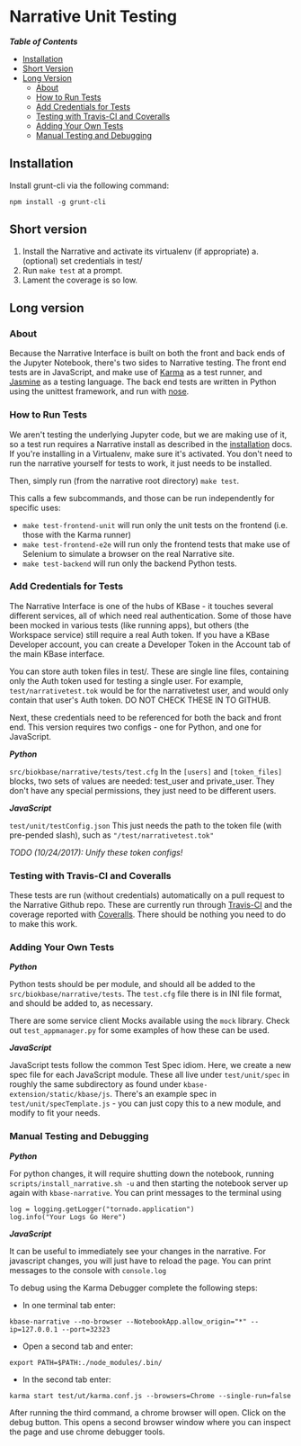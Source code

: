 # Narrative Unit Testing

***Table of Contents***

- [Installation](#installation)
- [Short Version](#short-version)
- [Long Version](#long-version)
  - [About](#about)
  - [How to Run Tests](#how-to-run-tests)
  - [Add Credentials for Tests](#add-credentials-for-tests)
  - [Testing with Travis-CI and Coveralls](#testing-with-travis-ci-and-coveralls)
  - [Adding Your Own Tests](#adding-your-own-tests)
  - [Manual Testing and Debugging](#manual-testing-and-debugging)

## Installation

Install grunt-cli via the following command:

```
npm install -g grunt-cli
```

## Short version

1. Install the Narrative and activate its virtualenv (if appropriate)
    a. (optional) set credentials in test/
2. Run `make test` at a prompt.
3. Lament the coverage is so low.

## Long version

### About

Because the Narrative Interface is built on both the front and back ends of the Jupyter Notebook, there's two sides to Narrative testing. The front end tests are in JavaScript, and make use of [Karma](http://karma-runner.github.io/1.0/index.html) as a test runner, and [Jasmine](https://jasmine.github.io/2.0/introduction.html) as a testing language. The back end tests are written in Python using the unittest framework, and run with [nose](http://nose.readthedocs.io/en/latest/).

### How to Run Tests

We aren't testing the underlying Jupyter code, but we are making use of it, so a test run requires a Narrative install as described in the [installation](../install/local_install.md) docs. If you're installing in a Virtualenv, make sure it's activated. You don't need to run the narrative yourself for tests to work, it just needs to be installed.

Then, simply run (from the narrative root directory) `make test`.

This calls a few subcommands, and those can be run independently for specific uses:

- `make test-frontend-unit` will run only the unit tests on the frontend (i.e. those with the Karma runner)
- `make test-frontend-e2e` will run only the frontend tests that make use of Selenium to simulate a browser on the real Narrative site.
- `make test-backend` will run only the backend Python tests.

### Add Credentials for Tests

The Narrative Interface is one of the hubs of KBase - it touches several different services, all of which need real authentication. Some of those have been mocked in various tests (like running apps), but others (the Workspace service) still require a real Auth token. If you have a KBase Developer account, you can create a Developer Token in the Account tab of the main KBase interface.

You can store auth token files in test/. These are single line files, containing only the Auth token used for testing a single user. For example, `test/narrativetest.tok` would be for the narrativetest user, and would only contain that user's Auth token. DO NOT CHECK THESE IN TO GITHUB.

Next, these credentials need to be referenced for both the back and front end. This version requires two configs - one for Python, and one for JavaScript.

***Python***

`src/biokbase/narrative/tests/test.cfg`
In the `[users]` and `[token_files]` blocks, two sets of values are needed: test_user and private_user. They don't have any special permissions, they just need to be different users.

***JavaScript***

`test/unit/testConfig.json`
This just needs the path to the token file (with pre-pended slash), such as `"/test/narrativetest.tok"`

*TODO (10/24/2017): Unify these token configs!*

### Testing with Travis-CI and Coveralls

These tests are run (without credentials) automatically on a pull request to the Narrative Github repo. These are currently run through [Travis-CI](https://travis-ci.org/) and the coverage reported with [Coveralls](https://coveralls.io/). There should be nothing you need to do to make this work.

### Adding Your Own Tests

***Python***

Python tests should be per module, and should all be added to the `src/biokbase/narrative/tests`. The `test.cfg` file there is in INI file format, and should be added to, as necessary.

There are some service client Mocks available using the `mock` library. Check out `test_appmanager.py` for some examples of how these can be used.

***JavaScript***

JavaScript tests follow the common Test Spec idiom. Here, we create a new spec file for each JavaScript module. These all live under `test/unit/spec` in roughly the same subdirectory as found under `kbase-extension/static/kbase/js`. There's an example spec in `test/unit/specTemplate.js` - you can just copy this to a new module, and modify to fit your needs.

### Manual Testing and Debugging

***Python***

For python changes, it will require shutting down the notebook, running `scripts/install_narrative.sh -u` and then starting the notebook server up again with `kbase-narrative`. You can print messages to the terminal using

```
log = logging.getLogger("tornado.application")
log.info("Your Logs Go Here")
```

***JavaScript***

It can be useful to immediately see your changes in the narrative. For javascript changes, you will just have to reload the page. You can print messages to the console with `console.log`

To debug using the Karma Debugger complete the following steps:

- In one terminal tab enter:

```
kbase-narrative --no-browser --NotebookApp.allow_origin="*" --ip=127.0.0.1 --port=32323
```

- Open a second tab and enter:

```
export PATH=$PATH:./node_modules/.bin/
```

- In the second tab enter:

```
karma start test/ut/karma.conf.js --browsers=Chrome --single-run=false
```

After running the third command, a chrome browser will open. Click on the debug button. This opens a second browser window where you can inspect the page and use chrome debugger tools.
